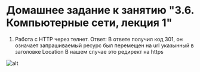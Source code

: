 # Домашнее задание к занятию "3.6. Компьютерные сети, лекция 1"

1. Работа c HTTP через телнет.
Ответ: В ответе получил код 301, он означает запрашиваемый ресурс был перемещен на url указынный в заголовке Location
В нашем случае это редирект на https

![alt](https://github.com/asexsela/sysadmin/blob/master/image.jpg?raw=true)